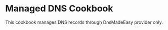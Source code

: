 Managed DNS Cookbook
====================

This cookbook manages DNS records through DnsMadeEasy provider only.


